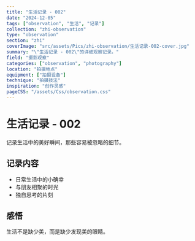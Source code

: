 ```yaml
---
title: "生活记录 - 002"
date: "2024-12-05"
tags: ["observation", "生活", "记录"]
collection: "zhi-observation"
type: "observation"
section: "zhi"
coverImage: "src/assets/Pics/zhi-observation/生活记录-002-cover.jpg"
summary: "\"生活记录 - 002\"的详细观察记录。"
field: "摄影观察"
categories: ["observation", "photography"]
location: "拍摄地点"
equipment: ["拍摄设备"]
technique: "拍摄技法"
inspiration: "创作灵感"
pageCSS: "/assets/Css/observation.css"
---
```


# 生活记录 - 002

记录生活中的美好瞬间，那些容易被忽略的细节。

## 记录内容

- 日常生活中的小确幸
- 与朋友相聚的时光
- 独自思考的片刻

## 感悟

生活不是缺少美，而是缺少发现美的眼睛。
